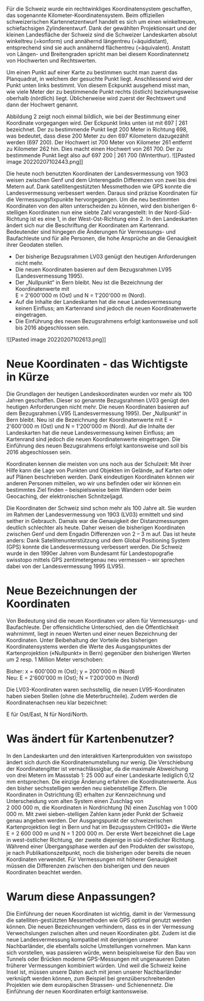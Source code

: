 Für die Schweiz wurde ein rechtwinkliges Koordinatensystem geschaffen, das sogenannte Kilometer-Koordinatensystem. Beim offiziellen schweizerischen Kartennetzentwurf handelt es sich um einen winkeltreuen, schiefachsigen Zylinderentwurf. Dank der gewählten Projektionsart und der kleinen Landesfläche der Schweiz sind die Schweizer Landeskarten absolut winkeltreu (=konform) und annähernd längentreu (=äquidistant), entsprechend sind sie auch annähernd flächentreu (=äquivalent). Anstatt von Längen- und Breitengraden spricht man bei diesem Koordinatennetz von Hochwerten und Rechtswerten.

Um einen Punkt auf einer Karte zu bestimmen sucht man zuerst das Planquadrat, in welchem der gesuchte Punkt liegt. Anschliessend wird der Punkt unten links bestimmt. Von diesem Eckpunkt ausgehend misst man, wie viele Meter der zu bestimmende Punkt rechts (östlich) beziehungsweise oberhalb (nördlich) liegt. Üblicherweise wird zuerst der Rechtswert und dann der Hochwert genannt.

Abbildung 2 zeigt noch einmal bildlich, wie bei der Bestimmung einer Koordinate vorgegangen wird. Der Eckpunkt links unten ist mit 697 | 261 bezeichnet. Der zu bestimmende Punkt liegt 200 Meter in Richtung 698, was bedeutet, dass diese 200 Meter zu den 697 Kilometern dazugezählt werden (697 200). Der Hochwert ist 700 Meter von Kilometer 261 entfernt zu Kilometer 262 hin. Dies macht einen Hochwert von 261 700. Der zu bestimmende Punkt liegt also auf 697 200 | 261 700 (Winterthur).
![[Pasted image 20220207102443.png]]

   

Die heute noch benutzten Koordinaten der Landesvermessung von 1903 weisen zwischen Genf und dem Unterengadin Differenzen von zwei bis drei Metern auf. Dank satellitengestützten Messmethoden wie GPS konnte die Landesvermessung verbessert werden. Daraus sind präzise Koordinaten für die Vermessungsfixpunkte hervorgegangen. Um die neu bestimmten Koordinaten von den alten unterscheiden zu können, wird den bisherigen 6-stelligen Koordinaten nun eine siebte Zahl vorangestellt: In der Nord-Süd-Richtung ist es eine 1, in der West-Ost-Richtung eine 2. In den Landeskarten ändert sich nur die Beschriftung der Koordinaten am Kartenrand. Bedeutender sind hingegen die Änderungen für Vermessungs- und Baufachleute und für alle Personen, die hohe Ansprüche an die Genauigkeit ihrer Geodaten stellen.

-   Der bisherige Bezugsrahmen LV03 genügt den heutigen Anforderungen nicht mehr.
-   Die neuen Koordinaten basieren auf dem Bezugsrahmen LV95 (Landesvermessung 1995).
-   Der „Nullpunkt“ in Bern bleibt. Neu ist die Bezeichnung der Koordinatenwerte mit  
    E = 2'600'000 m (Ost) und N = 1'200'000 m (Nord).
-   Auf die Inhalte der Landeskarten hat die neue Landesvermessung keinen Einfluss; am Kartenrand sind jedoch die neuen Koordinatenwerte eingetragen.
-   Die Einführung des neuen Bezugsrahmens erfolgt kantonsweise und soll bis 2016 abgeschlossen sein.



![[Pasted image 20220207102613.png]]


# Neue Koordinaten - das Wichtigste in Kürze

Die Grundlagen der heutigen Landeskoordinaten wurden vor mehr als 100 Jahren geschaffen. Dieser so genannte Bezugsrahmen LV03 genügt den heutigen Anforderungen nicht mehr. Die neuen Koordinaten basieren auf dem Bezugsrahmen LV95 (Landesvermessung 1995). Der „Nullpunkt“ in Bern bleibt. Neu ist die Bezeichnung der Koordinatenwerte mit E = 2'600'000 m (Ost) und N = 1'200'000 m (Nord). Auf die Inhalte der Landeskarten hat die neue Landesvermessung keinen Einfluss; am Kartenrand sind jedoch die neuen Koordinatenwerte eingetragen. Die Einführung des neuen Bezugsrahmens erfolgt kantonsweise und soll bis 2016 abgeschlossen sein.

Koordinaten kennen die meisten von uns noch aus der Schulzeit: Mit ihrer Hilfe kann die Lage von Punkten und Objekten im Gelände, auf Karten oder auf Plänen beschrieben werden. Dank eindeutigen Koordinaten können wir anderen Personen mitteilen, wo wir uns befinden oder wir können ein bestimmtes Ziel finden – beispielsweise beim Wandern oder beim Geocaching, der elektronischen Schnitzeljagd.

Die Koordinaten der Schweiz sind schon mehr als 100 Jahre alt. Sie wurden im Rahmen der Landesvermessung von 1903 (LV03) ermittelt und sind seither in Gebrauch. Damals war die Genauigkeit der Distanzmessungen deutlich schlechter als heute. Daher weisen die bisherigen Koordinaten zwischen Genf und dem Engadin Differenzen von 2 – 3 m auf. Das ist heute anders: Dank Satellitenunterstützung und dem Global Positioning System (GPS) konnte die Landesvermessung verbessert werden. Die Schweiz wurde in den 1990er Jahren vom Bundesamt für Landestopografie swisstopo mittels GPS zentimetergenau neu vermessen – wir sprechen dabei von der Landesvermessung 1995 (LV95).

# Neue Bezeichnungen der Koordinaten

Von Bedeutung sind die neuen Koordinaten vor allem für Vermessungs- und Baufachleute. Der offensichtliche Unterschied, den die Öffentlichkeit wahrnimmt, liegt in neuen Werten und einer neuen Bezeichnung der Koordinaten. Unter Beibehaltung der Vorteile des bisherigen Koordinatensystems werden die Werte des Ausgangspunktes der Kartenprojektion («Nullpunkt» in Bern) gegenüber den bisherigen Werten um 2 resp. 1 Million Meter verschoben:

Bisher: x = 600'000 m (Ost); y = 200'000 m (Nord)  
Neu: E = 2'600'000 m (Ost); N = 1'200'000 m (Nord)

Die LV03-Koordinaten waren sechsstellig, die neuen LV95-Koordinaten haben sieben Stellen (ohne die Meterbruchteile). Zudem werden die Koordinatenachsen neu klar bezeichnet:

E für Ost/East, N für Nord/North.

# Was ändert für Kartenbenutzer?

In den Landeskarten und den interaktiven Kartenprodukten von swisstopo ändert sich durch die Koordinatenumstellung nur wenig. Die Verschiebung der Koordinatengitter ist vernachlässigbar, da die maximale Abweichung von drei Metern im Massstab 1: 25 000 auf einer Landeskarte lediglich 0,12 mm entsprechen. Die einzige Änderung erfahren die Koordinatenwerte. Aus den bisher sechsstelligen werden neu siebenstellige Ziffern. Die Koordinaten in Ostrichtung (E) erhalten zur Kennzeichnung und Unterscheidung vom alten System einen Zuschlag von  
2 000 000 m, die Koordinaten in Nordrichtung (N) einen Zuschlag von 1 000 000 m. Mit zwei sieben-stelligen Zahlen kann jeder Punkt der Schweiz genau angeben werden. Der Ausgangspunkt der schweizerischen Kartenprojektion liegt in Bern und hat im Bezugssystem CH1903+ die Werte E = 2 600 000 m und N = 1 200 000 m. Der erste Wert bezeichnet die Lage in west-östlicher Richtung, der zweite diejenige in süd-nördlicher Richtung. Während einer Übergangsphase werden auf den Produkten der swisstopo, je nach Publikationszeitpunkt, noch die bisherigen oder bereits die neuen Koordinaten verwendet. Für Vermessungen mit höherer Genauigkeit müssen die Differenzen zwischen den bisherigen und den neuen Koordinaten beachtet werden.

# Warum diese Anpassungen?

Die Einführung der neuen Koordinaten ist wichtig, damit in der Vermessung die satelliten-gestützten Messmethoden wie GPS optimal genutzt werden können. Die neuen Bezeichnungen verhindern, dass es in der Vermessung Verwechslungen zwischen alten und neuen Koordinaten gibt. Zudem ist die neue Landesvermessung kompatibel mit denjenigen unserer Nachbarländer, die ebenfalls solche Umstellungen vornehmen. Man kann sich vorstellen, was passieren würde, wenn beispielsweise für den Bau von Tunnels oder Brücken moderne GPS-Messungen mit ungenaueren Daten früherer Vermessungen kombiniert würden. Und weil die Schweiz keine Insel ist, müssen unsere Daten auch mit jenen unserer Nachbarländer verknüpft werden können, zum Beispiel bei grenzüberschreitenden Projekten wie dem europäischen Strassen- und Schienennetz. Die Einführung der neuen Koordinaten erfolgt kantonsweise.